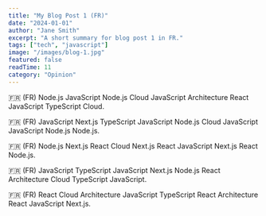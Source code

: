 ```yaml
---
title: "My Blog Post 1 (FR)"
date: "2024-01-01"
author: "Jane Smith"
excerpt: "A short summary for blog post 1 in FR."
tags: ["tech", "javascript"]
image: "/images/blog-1.jpg"
featured: false
readTime: 11
category: "Opinion"
---
```


🇫🇷 (FR) Node.js JavaScript Node.js Cloud JavaScript Architecture React JavaScript TypeScript Cloud.

🇫🇷 (FR) JavaScript Next.js TypeScript JavaScript Node.js Cloud JavaScript JavaScript Node.js Node.js.

🇫🇷 (FR) Node.js Next.js React Cloud Next.js React JavaScript Next.js React Node.js.

🇫🇷 (FR) JavaScript TypeScript JavaScript Next.js Node.js React Architecture Cloud TypeScript JavaScript.

🇫🇷 (FR) React Cloud Architecture JavaScript TypeScript React Architecture React JavaScript Next.js.
